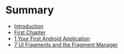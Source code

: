 # Summary

* [Introduction](Big_Nerd_Ranch_3rd_2017/README.md)
* [First Chapter](Big_Nerd_Ranch_3rd_2017/chapter1.md)
* [1  Your First Android Application](Big_Nerd_Ranch_3rd_2017/1-your-first-android-application.md)
* [7  UI Fragments and the Fragment Manager](Big_Nerd_Ranch_3rd_2017/7-ui-fragments-and-the-fragment-manager.md)
